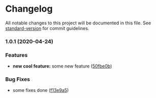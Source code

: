 # Changelog

All notable changes to this project will be documented in this file. See [standard-version](https://github.com/conventional-changelog/standard-version) for commit guidelines.

### 1.0.1 (2020-04-24)


### Features

* **new cool feature:** some new feature ([50fbe0b](https://github.com/jusbE/release-notes-test/commit/50fbe0b2e0ee93ce2a99f88916b72635097c0669))


### Bug Fixes

* some fixes done ([f13e9a5](https://github.com/jusbE/release-notes-test/commit/f13e9a519563b3e76ad5c1f0559112c19556a636))
